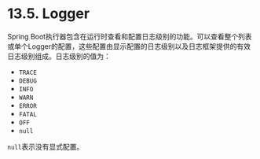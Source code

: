 # 13.5. Logger

Spring Boot执行器包含在运行时查看和配置日志级别的功能。可以查看整个列表或单个Logger的配置，这些配置由显示配置的日志级别以及日志框架提供的有效日志级别组成。日志级别的值为：
+ `TRACE`
+ `DEBUG`
+ `INFO`
+ `WARN`
+ `ERROR`
+ `FATAL`
+ `OFF`
+ `null`

`null`表示没有显式配置。
